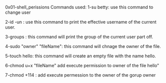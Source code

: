 0x01-shell_perissions Commands used:
1-su betty:
use this command to change user

2-id -un : 
use this command to print the effective username of the current user.

3-groups : 
this command will print the group of the current user part off.

4-sudo "owner" "fileName":
this command will chnage the owner of the file.

5-touch hello:
this command will create an empty file with the name hello.

6-chmod u+x "fileName"
add execute permission to owner of the file hello"

7-chmod +114 : 
add execute permession to the owner of the gorup owner 
